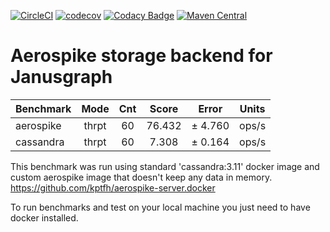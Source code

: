 [![CircleCI](https://circleci.com/gh/Playtika/aerospike-janusgraph-storage-backend.svg?style=shield&circle-token=2abe3b0bc221b8c608f5d1f825f621e4a5ea6902)](https://circleci.com/gh/Playtika/aerospike-janusgraph-storage-backend/tree/develop)
[![codecov](https://codecov.io/gh/Playtika/aerospike-janusgraph-storage-backend/branch/develop/graph/badge.svg)](https://codecov.io/gh/Playtika/aerospike-janusgraph-storage-backend)
[![Codacy Badge](https://api.codacy.com/project/badge/Grade/76d508c67fc04544bc7270140ca8be26)](https://www.codacy.com/app/PlaytikaCodacy/aerospike-janusgraph-storage-backend?utm_source=github.com&amp;utm_medium=referral&amp;utm_content=Playtika/aerospike-janusgraph-storage-backend&amp;utm_campaign=Badge_Grade)
[![Maven Central](https://maven-badges.herokuapp.com/maven-central/com.playtika.janusgraph/aerospike-storage-backend/badge.svg)](https://maven-badges.herokuapp.com/maven-central/com.playtika.janusgraph/aerospike-storage-backend)

# Aerospike storage backend for Janusgraph

| Benchmark | Mode  |  Cnt  | Score  | Error  | Units |
|:---       |   :-: |   :-: |   :-:  |   :-:  |  :-:  |
|aerospike | thrpt |  60 | 76.432 | ± 4.760 | ops/s
|cassandra | thrpt |  60 |  7.308 | ± 0.164 | ops/s

This benchmark was run using standard 'cassandra:3.11' docker image and custom aerospike image that doesn't keep any data in memory.
https://github.com/kptfh/aerospike-server.docker

To run benchmarks and test on your local machine you just need to have docker installed.
